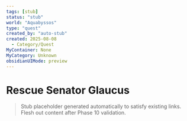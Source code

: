 ```yaml
---
tags: [stub]
status: "stub"
world: "Aquabyssos"
type: "quest"
created_by: "auto-stub"
created: 2025-08-08
  - Category/Quest
MyContainer: None
MyCategory: Unknown
obsidianUIMode: preview
---
```


# Rescue Senator Glaucus

> Stub placeholder generated automatically to satisfy existing links. Flesh out content after Phase 10 validation.
